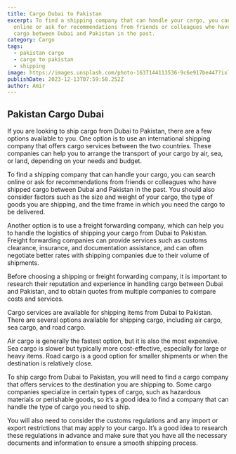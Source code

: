 ```yaml
---
title: Cargo Dubai to Pakistan
excerpt: To find a shipping company that can handle your cargo, you can search
  online or ask for recommendations from friends or colleagues who have shipped
  cargo between Dubai and Pakistan in the past.
category: Cargo
tags:
  - pakistan cargo
  - cargo to pakistan
  - shipping
image: https://images.unsplash.com/photo-1637144113536-9c6e917be447?ixlib=rb-4.0.3&ixid=M3wxMjA3fDB8MHxwaG90by1wYWdlfHx8fGVufDB8fHx8fA%3D%3D&auto=format&fit=crop&w=1674&q=80
publishDate: 2023-12-13T07:59:58.252Z
author: Amir
---
```


## Pakistan Cargo Dubai

If you are looking to ship cargo from Dubai to Pakistan, there are a few options available to you. One option is to use an international shipping company that offers cargo services between the two countries. These companies can help you to arrange the transport of your cargo by air, sea, or land, depending on your needs and budget.

To find a shipping company that can handle your cargo, you can search online or ask for recommendations from friends or colleagues who have shipped cargo between Dubai and Pakistan in the past. You should also consider factors such as the size and weight of your cargo, the type of goods you are shipping, and the time frame in which you need the cargo to be delivered.

Another option is to use a freight forwarding company, which can help you to handle the logistics of shipping your cargo from Dubai to Pakistan. Freight forwarding companies can provide services such as customs clearance, insurance, and documentation assistance, and can often negotiate better rates with shipping companies due to their volume of shipments.

Before choosing a shipping or freight forwarding company, it is important to research their reputation and experience in handling cargo between Dubai and Pakistan, and to obtain quotes from multiple companies to compare costs and services.

Cargo services are available for shipping items from Dubai to Pakistan. There are several options available for shipping cargo, including air cargo, sea cargo, and road cargo.

Air cargo is generally the fastest option, but it is also the most expensive. Sea cargo is slower but typically more cost-effective, especially for large or heavy items. Road cargo is a good option for smaller shipments or when the destination is relatively close.

To ship cargo from Dubai to Pakistan, you will need to find a cargo company that offers services to the destination you are shipping to. Some cargo companies specialize in certain types of cargo, such as hazardous materials or perishable goods, so it’s a good idea to find a company that can handle the type of cargo you need to ship.

You will also need to consider the customs regulations and any import or export restrictions that may apply to your cargo. It’s a good idea to research these regulations in advance and make sure that you have all the necessary documents and information to ensure a smooth shipping process.
